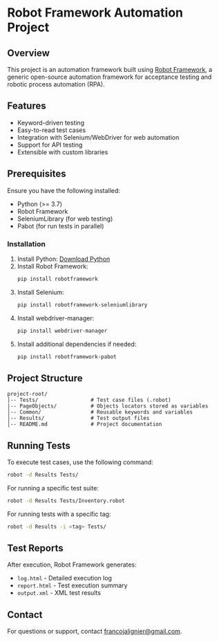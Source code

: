 # Robot Framework Automation Project

## Overview
This project is an automation framework built using [Robot Framework](https://robotframework.org/), a generic open-source automation framework for acceptance testing and robotic process automation (RPA).

## Features
- Keyword-driven testing
- Easy-to-read test cases
- Integration with Selenium/WebDriver for web automation
- Support for API testing
- Extensible with custom libraries

## Prerequisites
Ensure you have the following installed:
- Python (>= 3.7)
- Robot Framework
- SeleniumLibrary (for web testing)
- Pabot (for run tests in parallel)

### Installation
1. Install Python: [Download Python](https://www.python.org/downloads/)
2. Install Robot Framework:
   ```sh
   pip install robotframework
   ```
3. Install Selenium:
   ```sh
   pip install robotframework-seleniumlibrary
   ```
4. Install webdriver-manager:
   ```sh
   pip install webdriver-manager
   ```
5. Install additional dependencies if needed:
   ```sh
   pip install robotframework-pabot
   ```

## Project Structure
```
project-root/
│-- Tests/                 # Test case files (.robot)
|-- PageObjects/           # Objects locators stored as variables
│-- Common/                # Reusable keywords and variables
│-- Results/               # Test output files
│-- README.md              # Project documentation
```

## Running Tests
To execute test cases, use the following command:
```sh
robot -d Results Tests/
```

For running a specific test suite:
```sh
robot -d Results Tests/Inventory.robot
```

For running tests with a specific tag:
```sh
robot -d Results -i <tag> Tests/
```

## Test Reports
After execution, Robot Framework generates:
- `log.html` - Detailed execution log
- `report.html` - Test execution summary
- `output.xml` - XML test results

## Contact
For questions or support, contact [francojalignier@gmail.com](francojalignier@gmail.com).

